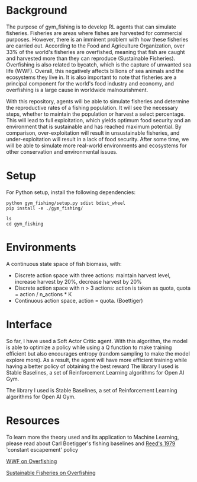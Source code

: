 # Background

The purpose of gym_fishing is to develop RL agents that can simulate fisheries. Fisheries are areas where fishes are harvested for commercial purposes. However, there is an imminent problem with how these fisheries are carried out. According to the Food and Agriculture Organization, over 33% of the world's fisheries are overfished, meaning that fish are caught and harvested more than they can reproduce (Sustainable Fisheries). Overfishing is also related to bycatch, which is the capture of unwanted sea life (WWF). Overall, this negatively affects billions of sea animals and the ecosystems they live in. It is also important to note that fisheries are a principal component for the world's food industry and economy, and overfishing is a large cause in worldwide malnourishment.

With this repository, agents will be able to simulate fisheries and determine the reproductive rates of a fishing population. It will see the necessary steps, whether to maintain the population or harvest a select percentage. This will lead to full exploitation, which yields optimum food security and an environment that is sustainable and has reached maximum potential. By comparison, over-exploitation will result in unsustainable fisheries, and under-exploitation will result in a lack of food security. After some time, we will be able to simulate more real-world environments and ecosystems for other conservation and environmental issues.

# Setup

For Python setup, install the following dependencies:
```
python gym_fishing/setup.py sdist bdist_wheel 
pip install -e ./gym_fishing/
```
```
ls
cd gym_fishing
```

# Environments 
 
A continuous state space of fish biomass, with:
* Discrete action space with three actions: maintain harvest level, increase harvest by 20%, decrease harvest by 20%
* Discrete action space with n > 3 actions: action is taken as quota, quota = action / n_actions * K
* Continuous action space, action = quota. 
(Boettiger)

# Interface

So far, I have used a Soft Actor Critic agent. With this algorithm, the model is able to optimize a policy while using a Q function to make training efficient but also encourages entropy (random sampling to make the model explore more). As a result, the agent will have more efficient training while having a better policy of obtaining the best reward
The library I used is Stable Baselines, a set of Reinforcement Learning algorithms for Open AI Gym.

The library I used is Stable Baselines, a set of Reinforcement Learning algorithms for Open AI Gym.

# Resources

To learn more the theory used and its application to Machine Learning, please read about Carl Boetigger's fishing baselines and [Reed's 1979](https://www.sciencedirect.com/science/article/abs/pii/0095069679900147?via%3Dihub) 'constant escapement' policy

 [WWF on Overfishing](https://www.worldwildlife.org/threats/overfishing)

[Sustainable Fisheries on Overfishing](https://sustainablefisheries-uw.org/fact-check/how-many-fisheries-are-overfished/#:~:text=Currently%2C%20the%20Food%20and%20Agriculture,exploited%20(%E2%80%9Coverfished%E2%80%9D).&text=A%20recent%20estimate%20showed%20that,18%25%20come%20from%20unsustainable%20fisheries.)
